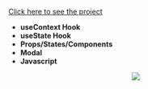 [Click here to see the project](https://stripe-project-with-context-api.vercel.app/)
<br>
- __useContext Hook__ <br>
- __useState Hook__ <br>
- __Props/States/Components__<br>
- __Modal__<br>
- __Javascript__<br>

<div align="center"><img src="https://github.com/MehmetCakir1/stripeProjectWithContextAPI/blob/master/stripeProject.gif">

